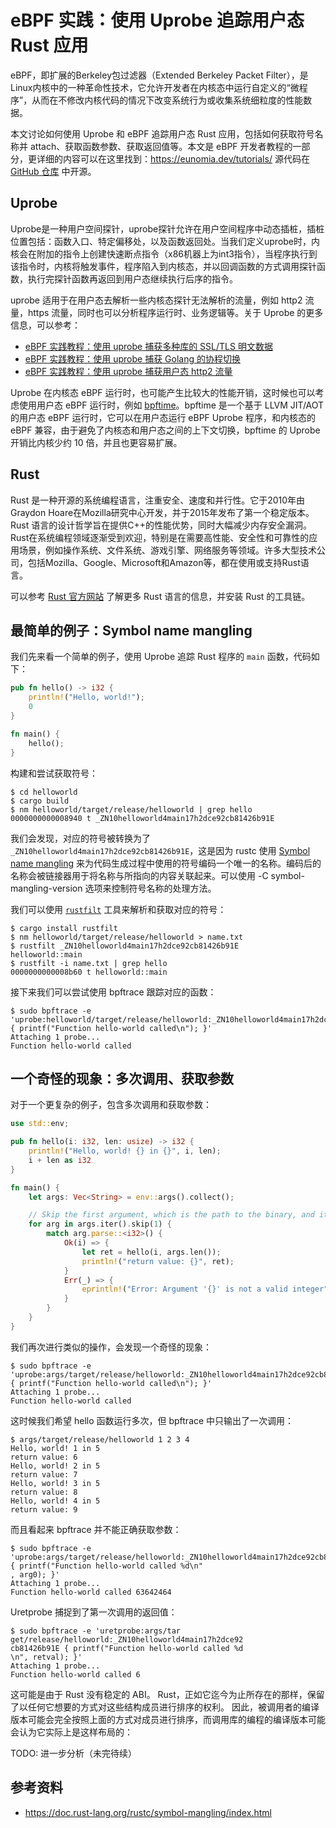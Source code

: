 # eBPF 实践：使用 Uprobe 追踪用户态 Rust 应用

eBPF，即扩展的Berkeley包过滤器（Extended Berkeley Packet Filter），是Linux内核中的一种革命性技术，它允许开发者在内核态中运行自定义的“微程序”，从而在不修改内核代码的情况下改变系统行为或收集系统细粒度的性能数据。

本文讨论如何使用 Uprobe 和 eBPF 追踪用户态 Rust 应用，包括如何获取符号名称并 attach、获取函数参数、获取返回值等。本文是 eBPF 开发者教程的一部分，更详细的内容可以在这里找到：<https://eunomia.dev/tutorials/> 源代码在 [GitHub 仓库](https://github.com/eunomia-bpf/bpf-developer-tutorial) 中开源。

## Uprobe

Uprobe是一种用户空间探针，uprobe探针允许在用户空间程序中动态插桩，插桩位置包括：函数入口、特定偏移处，以及函数返回处。当我们定义uprobe时，内核会在附加的指令上创建快速断点指令（x86机器上为int3指令），当程序执行到该指令时，内核将触发事件，程序陷入到内核态，并以回调函数的方式调用探针函数，执行完探针函数再返回到用户态继续执行后序的指令。

uprobe 适用于在用户态去解析一些内核态探针无法解析的流量，例如 http2 流量，https 流量，同时也可以分析程序运行时、业务逻辑等。关于 Uprobe 的更多信息，可以参考：

- [eBPF 实践教程：使用 uprobe 捕获多种库的 SSL/TLS 明文数据](../30-sslsniff)
- [eBPF 实践教程：使用 uprobe 捕获 Golang 的协程切换](../31-goroutine)
- [eBPF 实践教程：使用 uprobe 捕获用户态 http2 流量](../32-http2)

Uprobe 在内核态 eBPF 运行时，也可能产生比较大的性能开销，这时候也可以考虑使用用户态 eBPF 运行时，例如  [bpftime](https://github.com/eunomia-bpf/bpftime)。bpftime 是一个基于 LLVM JIT/AOT 的用户态 eBPF 运行时，它可以在用户态运行 eBPF Uprobe 程序，和内核态的 eBPF 兼容，由于避免了内核态和用户态之间的上下文切换，bpftime 的 Uprobe 开销比内核少约 10 倍，并且也更容易扩展。

## Rust

Rust 是一种开源的系统编程语言，注重安全、速度和并行性。它于2010年由Graydon Hoare在Mozilla研究中心开发，并于2015年发布了第一个稳定版本。Rust 语言的设计哲学旨在提供C++的性能优势，同时大幅减少内存安全漏洞。Rust在系统编程领域逐渐受到欢迎，特别是在需要高性能、安全性和可靠性的应用场景，例如操作系统、文件系统、游戏引擎、网络服务等领域。许多大型技术公司，包括Mozilla、Google、Microsoft和Amazon等，都在使用或支持Rust语言。

可以参考 [Rust 官方网站](https://www.rust-lang.org/) 了解更多 Rust 语言的信息，并安装 Rust 的工具链。

## 最简单的例子：Symbol name mangling

我们先来看一个简单的例子，使用 Uprobe 追踪 Rust 程序的 `main` 函数，代码如下：

```rust
pub fn hello() -> i32 {
    println!("Hello, world!");
    0
}

fn main() {
    hello();
}
```

构建和尝试获取符号：

```console
$ cd helloworld
$ cargo build
$ nm helloworld/target/release/helloworld | grep hello
0000000000008940 t _ZN10helloworld4main17h2dce92cb81426b91E
```

我们会发现，对应的符号被转换为了 `_ZN10helloworld4main17h2dce92cb81426b91E`，这是因为 rustc 使用 [Symbol name mangling](https://en.wikipedia.org/wiki/Name_mangling) 来为代码生成过程中使用的符号编码一个唯一的名称。编码后的名称会被链接器用于将名称与所指向的内容关联起来。可以使用 -C symbol-mangling-version 选项来控制符号名称的处理方法。

我们可以使用 [`rustfilt`](https://crates.io/crates/rustfilt) 工具来解析和获取对应的符号：

```console
$ cargo install rustfilt
$ nm helloworld/target/release/helloworld > name.txt
$ rustfilt _ZN10helloworld4main17h2dce92cb81426b91E
helloworld::main
$ rustfilt -i name.txt | grep hello
0000000000008b60 t helloworld::main
```

接下来我们可以尝试使用 bpftrace 跟踪对应的函数：

```console
$ sudo bpftrace -e 'uprobe:helloworld/target/release/helloworld:_ZN10helloworld4main17h2dce92cb81426b91E { printf("Function hello-world called\n"); }'
Attaching 1 probe...
Function hello-world called
```

## 一个奇怪的现象：多次调用、获取参数

对于一个更复杂的例子，包含多次调用和获取参数：

```rust
use std::env;

pub fn hello(i: i32, len: usize) -> i32 {
    println!("Hello, world! {} in {}", i, len);
    i + len as i32
}

fn main() {
    let args: Vec<String> = env::args().collect();

    // Skip the first argument, which is the path to the binary, and iterate over the rest
    for arg in args.iter().skip(1) {
        match arg.parse::<i32>() {
            Ok(i) => {
                let ret = hello(i, args.len());
                println!("return value: {}", ret);
            }
            Err(_) => {
                eprintln!("Error: Argument '{}' is not a valid integer", arg);
            }
        }
    }
}
```

我们再次进行类似的操作，会发现一个奇怪的现象：

```console
$ sudo bpftrace -e 'uprobe:args/target/release/helloworld:_ZN10helloworld4main17h2dce92cb81426b91E { printf("Function hello-world called\n"); }'
Attaching 1 probe...
Function hello-world called
```

这时候我们希望 hello 函数运行多次，但 bpftrace 中只输出了一次调用：

```console
$ args/target/release/helloworld 1 2 3 4
Hello, world! 1 in 5
return value: 6
Hello, world! 2 in 5
return value: 7
Hello, world! 3 in 5
return value: 8
Hello, world! 4 in 5
return value: 9
```

而且看起来 bpftrace 并不能正确获取参数：

```console
$ sudo bpftrace -e 'uprobe:args/target/release/helloworld:_ZN10helloworld4main17h2dce92cb81426b91E { printf("Function hello-world called %d\n"
, arg0); }'
Attaching 1 probe...
Function hello-world called 63642464
```

Uretprobe 捕捉到了第一次调用的返回值：

```console
$ sudo bpftrace -e 'uretprobe:args/tar
get/release/helloworld:_ZN10helloworld4main17h2dce92
cb81426b91E { printf("Function hello-world called %d
\n", retval); }'
Attaching 1 probe...
Function hello-world called 6
```

这可能是由于 Rust 没有稳定的 ABI。 Rust，正如它迄今为止所存在的那样，保留了以任何它想要的方式对这些结构成员进行排序的权利。 因此，被调用者的编译版本可能会完全按照上面的方式对成员进行排序，而调用库的编程的编译版本可能会认为它实际上是这样布局的：

TODO: 进一步分析（未完待续）

## 参考资料

- <https://doc.rust-lang.org/rustc/symbol-mangling/index.html>
